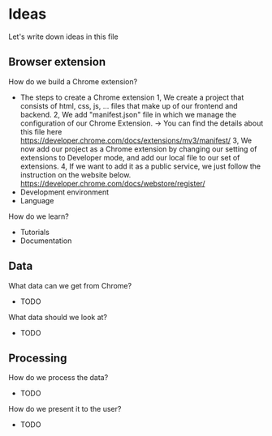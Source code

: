 # Ideas
Let's write down ideas in this file

## Browser extension
How do we build a Chrome extension?
- The steps to create a Chrome extension
1, We create a project that consists of html, css, js, ... files that make up of our frontend and backend. 
2, We add "manifest.json" file in which we manage the configuration of our Chrome Extension. 
→ You can find the details about this file here https://developer.chrome.com/docs/extensions/mv3/manifest/
3, We now add our project as a Chrome extension by changing our setting of extensions to Developer mode,
and add our local file to our set of extensions. 
4, If we want to add it as a public service, we just follow the instruction on the website below.
https://developer.chrome.com/docs/webstore/register/
- Development environment
- Language

How do we learn?
- Tutorials
- Documentation

## Data
What data can we get from Chrome?
- TODO

What data should we look at?
- TODO

## Processing
How do we process the data?
- TODO

How do we present it to the user?
- TODO
